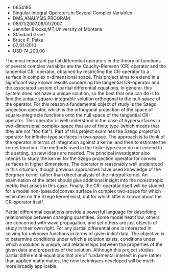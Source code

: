 
* 0654195
* Singular Integral Operators in Several Complex Variables
* DMS,ANALYSIS PROGRAM
* 08/01/2007,08/01/2007
* Jennifer Brooks,MT,University of Montana
* Standard Grant
* Bruce P. Palka
* 07/31/2010
* USD 74,200.00

The most important partial differential operators in the theory of functions of
several complex variables are the Cauchy-Riemann (CR) operator and the
tangential CR- operator, obtained by restricting the CR-operator to a surface in
complex n-dimensional space. This project aims to extend in a significant way
known results concerning the tangential CR-operator and the associated system of
partial differential equations. In general, this system does not have a unique
solution, so the best that one can do is to find the unique square-integrable
solution orthogonal to the null-space of the operator. For this reason a
fundamental object of study is the Szego projection operator, which is the
orthogonal projection of the space of square-integrable functions onto the null
space of the tangential CR-operator. This operator is well understood in the
case of hypersurfaces in two-dimensional complex space that are of finite type
(which means that they are not "too flat"). Part of this project examines the
Szego projection operator for infinite-type surfaces in two-space. The approach
is to think of the operator in terms of integration against a kernel and then to
estimate the kernel function. The methods used in the finite-type case do not
extend to this setting, so new ideas are needed. The principal investigator also
intends to study the kernel for the Szego projection operator for convex
surfaces in higher dimensions. The operator is reasonably well understood in
this situation, though previous approaches have used knowledge of the Bergman
kernel rather than direct analysis of the integral kernel. An examination of the
latter should give additional insight into the nonisotropic metric that arises
in this case. Finally, the CR- operator itself will be studied for a model
non-(pseudo)convex surface in complex two-space for which estimates on the Szego
kernel exist, but for which little is known about the CR-operator itself.

Partial differential equations provide a powerful language for describing
relationships between changing quantities. Some model heat flow, others are
concerned with wave propagation, and yet others are just objects of study in
their own right. For any partial differential one is interested in solving for
unknown functions in terms of given initial data. The objective is to determine
conditions under which a solution exists, conditions under which a solution is
unique, and relationships between the properties of the given data and
properties of the solution. Although this project studies partial differential
equations that are of fundamental interest in pure rather than applied
mathematics, the new techniques developed will be much more broadly applicable.
